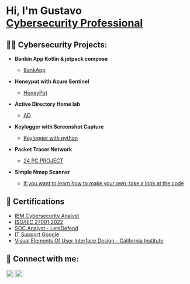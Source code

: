 <h1>Hi, I'm Gustavo <br/><a href="https://www.linkedin.com/in/gustavo-claudino23/">Cybersecurity Professional</a>

<h2>👨‍💻 Cybersecurity Projects:</h2>

- <b>Bankin App Kotlin & jetpack compose</b>
  - [BankApp](https://github.com/GussBad/Banking-App-Kotlin/compare/master?expand=1)

- <b>Honeypot with Azure Sentinel</b>
  - [HoneyPot](https://github.com/GussBad/HoneyPotAzure)
 
- <b>Active Directory Home lab</b>
  - [AD](https://github.com/GussBad/Active-Directory-Setup)

- <b>Keylogger with Screenshot Capture</b>
  - [Keylogger with python](https://github.com/GussBad/Keylogger-with-Screenshot-Capture)
 
- <b>Packet Tracer Network</b>
  - [24 PC PROJECT](https://github.com/GussBad/Packet-Tracer-Network)
 
  
- <b>Simple Nmap Scanner</b>
  - [If you want to learn how to make your own, take a look at the code](https://github.com/GussBad/Nmap-scanner)


<h2>📃 Certifications </h2>

- [IBM Cybersecurity Analyst](https://coursera.org/verify/SYJMHY2T3GDD)
- [ISO/IEC 27001:2022](https://www.linkedin.com/in/gustavo-claudino23/)
- [SOC Analyst - LetsDefend](https://app.letsdefend.io/certificate/show/4d7727a3-210b-4bc2-b6e0-bcd282e4ba7b)
- [IT Support Google](https://www.credly.com/badges/bd3aa58c-5d2b-4c5b-9e2d-6a7b7d9b8574/linked_in_profile)
- [Visual Elements Of User Interface Design - California Institute](https://coursera.org/verify/KWB4EUKEUTGA)

<h2> 🤳 Connect with me:</h2>

[<img align="left" alt="Gustavo | LinkedIn" width="22px" src="https://cdn.jsdelivr.net/npm/simple-icons@v3/icons/linkedin.svg" />][linkedin]
[<img align="left" alt="JoshMadakor | Instagram" width="22px" src="https://cdn.jsdelivr.net/npm/simple-icons@v3/icons/instagram.svg" />][instagram]


[instagram]: https://www.instagram.com/saturnvrockets/
[linkedin]: https://www.linkedin.com/in/gustavo-claudino23/

